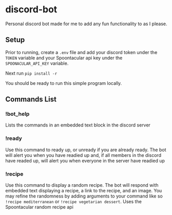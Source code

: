 # discord-bot

Personal discord bot made for me to add any fun functionality to as I please.

## Setup

Prior to running, create a `.env` file and add your discord token under the `TOKEN` variable and your Spoontacular api key under the `SPOONACULAR_API_KEY` variable.

Next run `pip install -r`

You should be ready to run this simple program locally.

## Commands List

### !bot_help

Lists the commands in an embedded text block in the discord server

### !ready

Use this command to ready up, or unready if you are already ready. The bot will alert you when you have readied up and, if all members in the discord have readed up, will alert you when everyone in the server have readied up

### !recipe

Use this command to display a random recipe. The bot will respond with embedded text displaying a recipe, a link to the recipe, and an image. You may refine the randomness by adding arguments to your command like so `!recipe mediterranean` or `!recipe vegetarian dessert`. Uses the Spoontacular random recipe api
